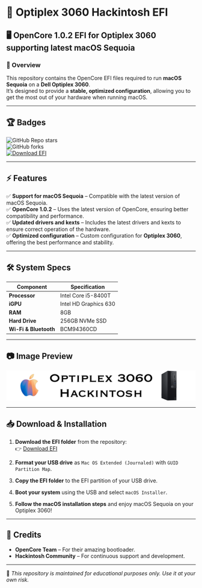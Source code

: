 # 🚀 Optiplex 3060 Hackintosh EFI

## 🖥️ OpenCore 1.0.2 EFI for Optiplex 3060 supporting latest macOS Sequoia  

### 🌟 Overview

This repository contains the OpenCore EFI files required to run **macOS Sequoia** on a **Dell Optiplex 3060**.  
It’s designed to provide a **stable, optimized configuration**, allowing you to get the most out of your hardware when running macOS.

---

## 🏆 Badges  

![GitHub Repo stars](https://img.shields.io/github/stars/SEU_USUARIO/SEU_REPOSITORIO?style=for-the-badge)  
![GitHub forks](https://img.shields.io/github/forks/SEU_USUARIO/SEU_REPOSITORIO?style=for-the-badge)  
[![Download EFI](https://img.shields.io/badge/Download%20EFI-Sequoia%20Optiplex%203060.zip-blue?style=for-the-badge&logo=apple)](EFI%20Sequoia%20Optiplex%203060.zip)  

---

## ⚡ Features  

✅ **Support for macOS Sequoia** – Compatible with the latest version of macOS Sequoia.  
✅ **OpenCore 1.0.2** – Uses the latest version of OpenCore, ensuring better compatibility and performance.  
✅ **Updated drivers and kexts** – Includes the latest drivers and kexts to ensure correct operation of the hardware.  
✅ **Optimized configuration** – Custom configuration for **Optiplex 3060**, offering the best performance and stability.  

---

## 🛠️ System Specs  

| Component              | Specification          |
|------------------------|-----------------------|
| **Processor**         | Intel Core i5-8400T   |
| **iGPU**              | Intel HD Graphics 630 |
| **RAM**               | 8GB                   |
| **Hard Drive**        | 256GB NVMe SSD        |
| **Wi-Fi & Bluetooth** | BCM94360CD            |

---

## 📷 Image Preview  

![Banner do Projeto](images/Readme.png)

---

## 📥 Download & Installation  

1. **Download the EFI folder** from the repository:  
   👉 [Download EFI](EFI%20Sequoia%20Optiplex%203060.zip)  

2. **Format your USB drive** as `Mac OS Extended (Journaled)` with `GUID Partition Map`.  

3. **Copy the EFI folder** to the EFI partition of your USB drive.  

4. **Boot your system** using the USB and select `macOS Installer`.  

5. **Follow the macOS installation steps** and enjoy macOS Sequoia on your Optiplex 3060!  

---

## 🔗 Credits  

- **OpenCore Team** – For their amazing bootloader.  
- **Hackintosh Community** – For continuous support and development.  

---

🔹 *This repository is maintained for educational purposes only. Use it at your own risk.*  